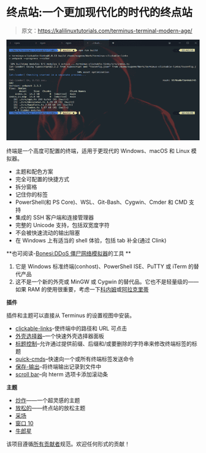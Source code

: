 # 终点站:一个更加现代化的时代的终点站

> 原文：<https://kalilinuxtutorials.com/terminus-terminal-modern-age/>

[![Terminus : A Terminal For A More Modern Age](img/81531242449e23c0da195a7800440938.png "Terminus : A Terminal For A More Modern Age")](https://1.bp.blogspot.com/-TqSqUCafH_A/XQg5IOluylI/AAAAAAAAA4E/yEakwmghUCAX9L_fRfzCueYbFAZgozCzACLcBGAs/s1600/terminus-linux-screenshot%25281%2529.png)

终端是一个高度可配置的终端，适用于更现代的 Windows、macOS 和 Linux 模拟器。

*   主题和配色方案
*   完全可配置的快捷方式
*   拆分窗格
*   记住你的标签
*   PowerShell(和 PS Core)、WSL、Git-Bash、Cygwin、Cmder 和 CMD 支持
*   集成的 SSH 客户端和连接管理器
*   完整的 Unicode 支持，包括双宽度字符
*   不会被快速流动的输出阻塞
*   在 Windows 上有适当的 shell 体验，包括 tab 补全(通过 Clink)

**也可阅读-[Bonesi:DDoS 僵尸网络模拟器](https://kalilinuxtutorials.com/bonesi-ddos-botnet-simulator-2/)的工具 **

1.  它是 Windows 标准终端(conhost)、PowerShell ISE、PuTTY 或 iTerm 的替代产品
2.  这不是一个新的外壳或 MinGW 或 Cygwin 的替代品。它也不是轻量级的——如果 RAM 的使用很重要，考虑一下[科内姆](https://conemu.github.io/)或[阿拉克里蒂](https://github.com/jwilm/alacritty)

**插件**

插件和主题可以直接从 Terminus 的设置视图中安装。

*   [clickable-links](https://github.com/Eugeny/terminus-clickable-links)-使终端中的路径和 URL 可点击
*   [外壳选择器](https://github.com/Eugeny/terminus-shell-selector)–一个快速外壳选择器面板
*   [标题控制](https://github.com/kbjr/terminus-title-control)–允许通过提供前缀、后缀和/或要删除的字符串来修改终端标签的标题
*   [quick-cmds](https://github.com/Domain/terminus-quick-cmds)–快速向一个或所有终端标签发送命令
*   [保存-输出](https://github.com/Eugeny/terminus-save-output)–将终端输出记录到文件中
*   [scroll bar](https://github.com/kbjr/terminus-scrollbar)–向 hterm 选项卡添加滚动条

**主题**

*   [炒作](https://github.com/Eugeny/terminus-theme-hype)——一个超灵感的主题
*   [放松的](https://github.com/Relaxed-Theme/relaxed-terminal-themes#terminus)——终点站的放松主题
*   [采场](https://github.com/porkloin/terminus-theme-gruvbox)
*   [窗口 10](https://www.npmjs.com/package/terminus-theme-windows10)
*   [牛郎星](https://github.com/yxuko/terminus-altair)

该项目遵循[所有贡献者](https://github.com/all-contributors/all-contributors)规范。欢迎任何形式的贡献！